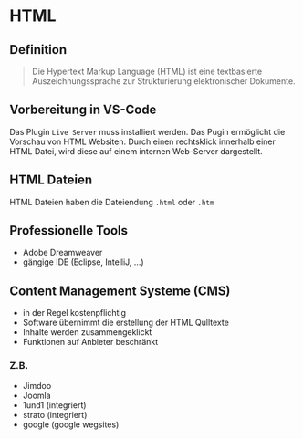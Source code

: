 # HTML

## Definition

>Die Hypertext Markup Language (HTML) ist eine textbasierte Auszeichnungssprache zur Strukturierung elektronischer Dokumente. 

## Vorbereitung in VS-Code

Das Plugin `Live Server` muss installiert werden.
Das Pugin ermöglicht die Vorschau von HTML Websiten. Durch einen rechtsklick innerhalb einer HTML Datei, wird diese auf einem internen Web-Server dargestellt.

## HTML Dateien
HTML Dateien haben die Dateiendung `.html` oder `.htm`

## Professionelle Tools
- Adobe Dreamweaver
- gängige IDE (Eclipse, IntelliJ, ...)

## Content Management Systeme (CMS)
- in der Regel kostenpflichtig
- Software übernimmt die erstellung der HTML Qulltexte
- Inhalte werden zusammengeklickt
- Funktionen auf Anbieter beschränkt

### Z.B.
- Jimdoo
- Joomla
- 1und1 (integriert)
- strato (integriert)
- google (google wegsites)
